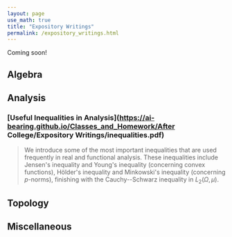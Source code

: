 ```yaml
---
layout: page
use_math: true
title: "Expository Writings"
permalink: /expository_writings.html
---
```

Coming soon!

## Algebra

## Analysis
### [Useful Inequalities in Analysis](https://ai-bearing.github.io/Classes_and_Homework/After College/Expository Writings/inequalities.pdf)
> We introduce some of the most important inequalities that are used frequently in real and functional analysis. These inequalities include Jensen's inequality and Young's inequality (concerning convex functions), Hölder's inequality and Minkowski's inequality (concerning $p$-norms), finishing with the Cauchy--Schwarz inequality in $L_2( \Omega,\mu )$.

## Topology

## Miscellaneous
